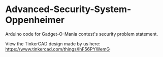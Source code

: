 # Advanced-Security-System-Oppenheimer
Arduino code for Gadget-O-Mania contest's security problem statement.

View the TinkerCAD design made by us here: https://www.tinkercad.com/things/lhF56PYWemG
